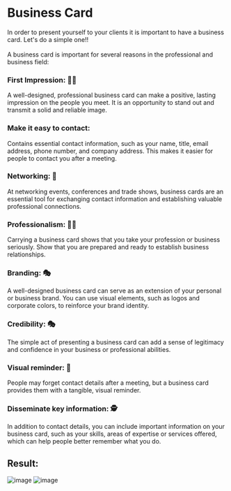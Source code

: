 # Business Card
In order to present yourself to your clients it is important to have a business card. Let's do a simple one!!
<br> <br>
A business card is important for several reasons in the professional and business field:

### First Impression: 🙋‍♂️ 
A well-designed, professional business card can make a positive, lasting impression on the people you meet. It is an opportunity to stand out and transmit a solid and reliable image.
### Make it easy to contact: 
Contains essential contact information, such as your name, title, email address, phone number, and company address. This makes it easier for people to contact you after a meeting.

### Networking: 🤝
At networking events, conferences and trade shows, business cards are an essential tool for exchanging contact information and establishing valuable professional connections.

### Professionalism: 👨‍🎓
Carrying a business card shows that you take your profession or business seriously. Show that you are prepared and ready to establish business relationships.

### Branding: 🎭
A well-designed business card can serve as an extension of your personal or business brand. You can use visual elements, such as logos and corporate colors, to reinforce your brand identity.

### Credibility: 🎭
The simple act of presenting a business card can add a sense of legitimacy and confidence in your business or professional abilities.

### Visual reminder: 🧿
People may forget contact details after a meeting, but a business card provides them with a tangible, visual reminder.

### Disseminate key information: 🕵️
In addition to contact details, you can include important information on your business card, such as your skills, areas of expertise or services offered, which can help people better remember what you do.
## Result: 
![image](https://github.com/xVrzBx/100Days100Proyects/assets/91161604/b10e74c3-d5cf-49ac-b6fa-86502c68d2b3)
![image](https://github.com/xVrzBx/100Days100Proyects/assets/91161604/450417e2-c47b-4bf7-97e3-88d465abcbbd)
